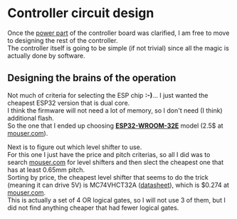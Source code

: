# **Controller circuit design**
Once the [power part](PowerSourceDesign.md) of the controller board was clarified, I am free to move to designing the rest of the controller.  
The controller itself is going to be simple (if not trivial) since all the magic is actually done by software.  

## Designing the brains of the operation
Not much of criteria for selecting the ESP chip **:-)**... I just wanted the cheapest ESP32 version that is dual core.  
I think the firmware will not need a lot of memory, so I don't need (I think) additional flash.  
So the one that I ended up choosing [**ESP32-WROOM-32E**](https://www.espressif.com/sites/default/files/documentation/esp32-wroom-32e_esp32-wroom-32ue_datasheet_en.pdf) model (2.5$ at [mouser.com](https://www.mouser.com/ProductDetail/espressif/esp32-wroom-32em113eh3200ph3q0/?qs=vHuUswq2%252bsx8Xcp7bzmaHA%3D%3D&countrycode=US&currencycode=USD)).  
  
Next is to figure out which level shifter to use.  
For this one I just have the price and pitch criterias, so all I did was to search [mouser.com](https://www.mouser.com/Search/Refine?Ntk=P_MarCom&Ntt=188668142&Ns=Pricing|0) for level shifters and then slect the cheapest one that has at least 0.65mm pitch.  
Sorting by price, the cheapest level shifter that seems to do the trick (meaning it can drive 5V) is MC74VHCT32A ([datasheet](https://www.mouser.com/datasheet/2/308/MC74VHCT32A-D-1388011.pdf)), which is $0.274 at [mouser.com](https://www.mouser.com/ProductDetail/ON-Semiconductor/MC74VHCT32ADTR2G?qs=%252B9%2Fcbd0IE0QYdiY7xSjpig%3D%3D).  
This is actually a set of 4 OR logical gates, so I will not use 3 of them, but I did not find anything cheaper that had fewer logical gates.  
